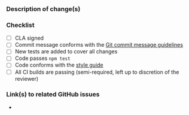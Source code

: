 ### Description of change(s)

### Checklist

- [ ] CLA signed
- [ ] Commit message conforms with the [Git commit message
  guidelines](http://loopback.io/doc/en/contrib/git-commit-messages.html)
- [ ] New tests are added to cover all changes
- [ ] Code passes `npm test`
- [ ] Code conforms with the [style
  guide](http://loopback.io/doc/en/contrib/style-guide.html)
- [ ] All CI builds are passing (semi-required, left up to discretion of the
  reviewer)

### Link(s) to related GitHub issues

- 

